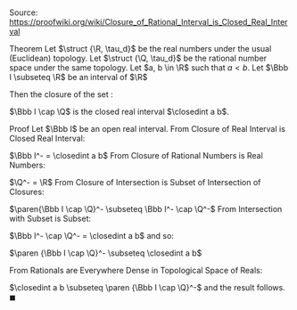 # 

Source: https://proofwiki.org/wiki/Closure_of_Rational_Interval_is_Closed_Real_Interval

Theorem
Let $\struct {\R, \tau_d}$ be the real numbers under the usual (Euclidean) topology.
Let $\struct {\Q, \tau_d}$ be the rational number space under the same topology.
Let $a, b \in \R$ such that $a < b$.
Let $\Bbb I \subseteq \R$ be an interval of $\R$

Then the closure of the set :

$\Bbb I \cap \Q$
is the closed real interval $\closedint a b$.


Proof
Let $\Bbb I$ be an open real interval.
From Closure of Real Interval is Closed Real Interval:

$\Bbb I^- = \closedint a b$
From Closure of Rational Numbers is Real Numbers:

$\Q^- = \R$
From Closure of Intersection is Subset of Intersection of Closures:

$\paren{\Bbb I \cap \Q}^- \subseteq \Bbb I^- \cap \Q^-$
From Intersection with Subset is Subset:

$\Bbb I^- \cap \Q^- = \closedint a b$
and so:

$\paren {\Bbb I \cap \Q}^- \subseteq \closedint a b$

From Rationals are Everywhere Dense in Topological Space of Reals:

$\closedint a b \subseteq \paren {\Bbb I \cap \Q}^-$
and the result follows.
$\blacksquare$






